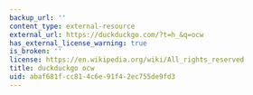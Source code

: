 ```yaml
---
backup_url: ''
content_type: external-resource
external_url: https://duckduckgo.com/?t=h_&q=ocw
has_external_license_warning: true
is_broken: ''
license: https://en.wikipedia.org/wiki/All_rights_reserved
title: duckduckgo ocw
uid: abaf681f-cc81-4c6e-91f4-2ec755de9fd3
---
```

